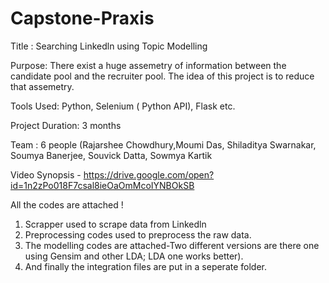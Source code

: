 # Capstone-Praxis
Title : Searching Linkedln using Topic Modelling

Purpose: There exist a huge assemetry of information between the candidate pool and the recruiter pool. The idea of this project is to reduce that assemetry. 

Tools Used: Python, Selenium ( Python API), Flask etc. 

Project Duration: 3 months

Team : 6 people (Rajarshee Chowdhury,Moumi Das, Shiladitya Swarnakar, Soumya Banerjee, Souvick Datta, Sowmya Kartik

Video Synopsis - https://drive.google.com/open?id=1n2zPo018F7csal8ieOaOmMcoIYNBOkSB

All the codes are attached !  
  1. Scrapper used to scrape data from Linkedln
  2. Preprocessing codes used to preprocess the raw data.
  3. The modelling codes are attached-Two different versions are there one using Gensim and other LDA; LDA one works better).
  4. And finally the integration files are put in a seperate folder.
